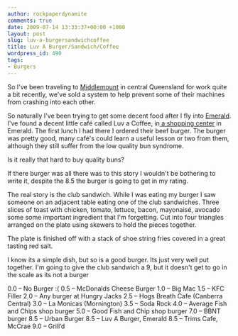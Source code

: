 ```yaml
---
author: rockpaperdynamite
comments: true
date: 2009-07-14 13:33:37+00:00 +1000
layout: post
slug: luv-a-burgersandwichcoffee
title: Luv A Burger/Sandwich/Coffee
wordpress_id: 490
tags:
- Burgers
---
```


So I've been traveling to [Middlemount](http://maps.google.com/maps?f=q&source=s_q&hl=en&geocode=&q=middlemount+Queensland,+Australia&sll=-23.32208,147.348633&sspn=11.064171,24.697266&ie=UTF8&ll=-22.945748,148.74115&spn=1.388547,2.04071&t=h&z=9&iwloc=A) in central Queensland for work quite a bit recently, we've sold a system to help prevent some of their machines from crashing into each other.

So naturally I've been trying to get some decent food after I fly into [Emerald](http://maps.google.com/maps?f=q&source=s_q&hl=en&geocode=&q=Emerald+Queensland,+Australia&sll=-23.397724,148.337402&sspn=2.767597,4.081421&ie=UTF8&ll=-23.32208,147.348633&spn=11.064171,24.697266&t=h&z=6&iwloc=A). I've found a decent little café called Luv a Coffee, in[ a shopping center](http://maps.google.com/maps?q=-23.528022,148.164278&t=h&sll=-22.81046,148.699231&sspn=1.319681,2.04895&ie=UTF8&ll=-23.528166,148.164411&spn=0.010801,0.015943&z=16) in Emerald. The first lunch I had there I ordered their beef burger. The burger was pretty good, many café's could learn a useful lesson or two from them, although they still suffer from the low quality bun syndrome.

Is it really that hard to buy quality buns?<!-- more -->

If there burger was all there was to this story I wouldn't be bothering to write it, despite the 8.5 the burger is going to get in my rating.

The real story is the club sandwich. While I was eating my burger I saw someone on an adjacent table eating one of the club sandwiches. Three slices of toast with chicken, tomato, lettuce, bacon, mayonaisé, avocado some some important ingredient that I'm forgetting. Cut into four triangles arranged on the plate using skewers to hold the pieces together.

The plate is finished off with a stack of shoe string fries covered in a great tasting red salt.

I know its a simple dish, but so is a good burger. Its just very well put together. I'm going to give the club sandwich a 9, but it doesn't get to go in the scale as its not a burger

0.0 – No Burger :(
0.5 – McDonalds Cheese Burger
1.0 – Big Mac
1.5 – KFC Filler
2.0 – Any burger at Hungry Jacks
2.5 – Hogs Breath Cafe (Canberra Central)
3.0 – La Monicas (Mornington)
3.5 – Soda Rock
4.0 – Average Fish and Chips shop burger
5.0 – Good Fish and Chip shop burger
7.0 – BBNT burger
8.5 – Urban Burger
8.5 – Luv A Burger, Emerald
8.5 – Trims  Cafe, McCrae
9.0 – Grill’d
